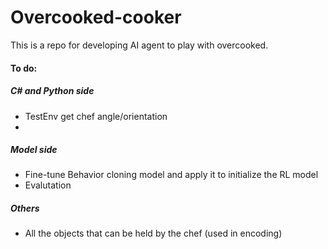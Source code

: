 # Overcooked-cooker

This is a repo for developing AI agent to play with overcooked.



#### To do:

##### C# and Python side

- TestEnv get chef angle/orientation
- 

##### Model side

- Fine-tune Behavior cloning model and apply it to initialize the RL model 
- Evalutation


##### Others
- All the objects that can be held by the chef (used in encoding)